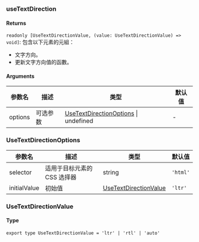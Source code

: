 ### useTextDirection

#### Returns
`readonly [UseTextDirectionValue, (value: UseTextDirectionValue) => void]`: 包含以下元素的元組：
- 文字方向。
- 更新文字方向值的函數。

#### Arguments
|参数名|描述|类型|默认值|
|---|---|---|---|
|options|可选参数|[UseTextDirectionOptions](#UseTextDirectionOptions) \| undefined |-|

### UseTextDirectionOptions

|参数名|描述|类型|默认值|
|---|---|---|---|
|selector|适用于目标元素的 CSS 选择器|string |`'html'`|
|initialValue|初始值|[UseTextDirectionValue](#UseTextDirectionValue) |`'ltr'`|

### UseTextDirectionValue

#### Type

`export type UseTextDirectionValue = 'ltr' | 'rtl' | 'auto'`
